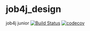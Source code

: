 # job4j_design
job4j junior
[![Build Status](https://travis-ci.com/Sidelnikov-AY/job4j_design.svg?branch=main)](https://travis-ci.com/Sidelnikov-AY/job4j_design)
[![codecov](https://codecov.io/gh/Sidelnikov-AY/job4j_design/branch/main/graph/badge.svg?token=h1vCB6cGRD)](https://codecov.io/gh/Sidelnikov-AY/job4j_design)

